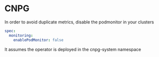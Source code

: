 # CNPG

In order to avoid duplicate metrics, disable the podmonitor in your clusters

```yaml
spec:
  monitoring:
    enablePodMonitor: false
```

It assumes the operator is deployed in the cnpg-system namespace
